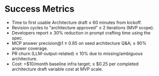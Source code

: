 # Success Metrics
- Time to first usable Architecture draft ≤ 60 minutes from kickoff.
- Revision cycles to “architecture approved” ≤ 2 iterations (MVP scope).
- Developers report ≥ 30% reduction in prompt crafting time using the spec.
- MCP answer precision@1 ≥ 0.85 on seed architecture Q&A; ≥ 90% answer coverage.
- PR churn (LLM-output-related) ≤ 10% due to missing/ambiguous architecture.
- Cost: <$10/month baseline infra target; ≤ $0.25 per completed architecture draft variable cost at MVP scale.
